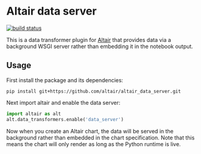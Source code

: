 # Altair data server

[![build status](http://img.shields.io/travis/altair-viz/altair_data_server/master.svg?style=flat)](https://travis-ci.org/altair-viz/altair_data_server)

This is a data transformer plugin for [Altair](http://altair-viz.github.io)
that provides data via a background WSGI server rather than embedding it in
the notebook output.

## Usage

First install the package and its dependencies:

```
pip install git+https://github.com/altair/altair_data_server.git
```

Next import altair and enable the data server:
```python
import altair as alt
alt.data_transformers.enable('data_server')
```

Now when you create an Altair chart, the data will be served in the background
rather than embedded in the chart specification. Note that this means the
chart will only render as long as the Python runtime is live.